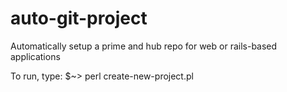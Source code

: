auto-git-project
================

Automatically setup a prime and hub repo for web or rails-based applications

To run, type:
     $~> perl create-new-project.pl